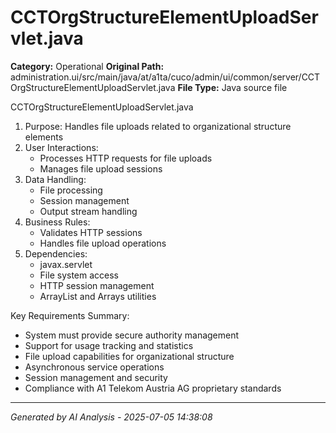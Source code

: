 # CCTOrgStructureElementUploadServlet.java

**Category:** Operational
**Original Path:** administration.ui/src/main/java/at/a1ta/cuco/admin/ui/common/server/CCTOrgStructureElementUploadServlet.java
**File Type:** Java source file

CCTOrgStructureElementUploadServlet.java
1. Purpose: Handles file uploads related to organizational structure elements
2. User Interactions:
   - Processes HTTP requests for file uploads
   - Manages file upload sessions
3. Data Handling:
   - File processing
   - Session management
   - Output stream handling
4. Business Rules:
   - Validates HTTP sessions
   - Handles file upload operations
5. Dependencies:
   - javax.servlet
   - File system access
   - HTTP session management
   - ArrayList and Arrays utilities

Key Requirements Summary:
- System must provide secure authority management
- Support for usage tracking and statistics
- File upload capabilities for organizational structure
- Asynchronous service operations
- Session management and security
- Compliance with A1 Telekom Austria AG proprietary standards

---
*Generated by AI Analysis - 2025-07-05 14:38:08*
